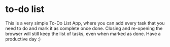 # to-do list

This is a very simple To-Do List App, where you can add every task that you need to do and mark it as complete once done.
Closing and re-opening the browser will still keep the list of tasks, even when marked as done. Have a productive day :)
